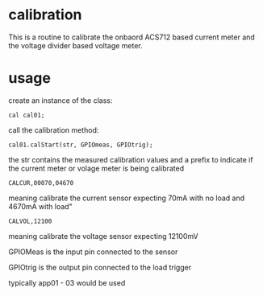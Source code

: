 # calibration
This is a routine to calibrate the onbaord ACS712 based current meter and the voltage divider based voltage meter. 

# usage
create an instance of the class:

`cal cal01;`

call the calibration method:

`cal01.calStart(str, GPIOmeas, GPIOtrig);`

the str contains the measured calibration values and a prefix to indicate if the current meter or volage meter is being calibrated

`CALCUR,00070,04670` 

meaning calibrate the current sensor expecting 70mA with no load and 4670mA with load"

`CALVOL,12100` 

meaning calibrate the voltage sensor expecting 12100mV

GPIOMeas is the input pin connected to the sensor

GPIOtrig is the output pin connected to the load trigger

typically app01 - 03 would be used 

